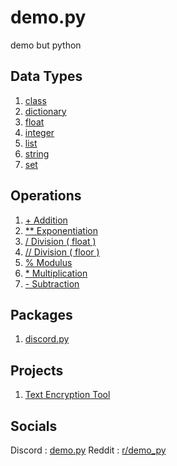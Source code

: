 # demo.py
demo but python

## Data Types
1. [class](<https://github.com/almostDemoPy/demo.py/tree/main/demo.py/data_types/class>)
2. [dictionary](https://github.com/almostDemoPy/demo.py/tree/main/demo.py/data_types/dictionary)
3. [float](https://github.com/almostDemoPy/demo.py/tree/main/demo.py/data_types/float)
4. [integer](https://github.com/almostDemoPy/demo.py/tree/main/demo.py/data_types/integer)
5. [list](https://github.com/almostDemoPy/demo.py/tree/main/demo.py/data_types/list)
6. [string](https://github.com/almostDemoPy/demo.py/tree/main/demo.py/data_types/string)
7. [set](https://github.com/almostDemoPy/demo.py/tree/main/demo.py/data_types/set)

## Operations
1. [+ Addition](<https://github.com/almostDemoPy/demo.py/blob/main/demo.py/operations/addition.py>)
2. [** Exponentiation](<https://github.com/almostDemoPy/demo.py/blob/main/demo.py/operations/exponentiation.py>)
3. [/ Division ( float )](<https://github.com/almostDemoPy/demo.py/blob/main/demo.py/operations/float_division.py>)
4. [// Division ( floor )](<https://github.com/almostDemoPy/demo.py/blob/main/demo.py/operations/floor_division.py>)
5. [% Modulus](<https://github.com/almostDemoPy/demo.py/blob/main/demo.py/operations/modulus.py>)
6. [* Multiplication](<https://github.com/almostDemoPy/demo.py/blob/main/demo.py/operations/multiplication.py>)
7. [- Subtraction](<https://github.com/almostDemoPy/demo.py/blob/main/demo.py/operations/subtraction.py>)

## Packages
1. [discord.py](https://github.com/almostDemoPy/demo.py/tree/main/demo.py/packages/discord.py)

## Projects
1. [Text Encryption Tool](https://github.com/almostDemoPy/demo.py/blob/main/demo.py/projects/text_encryption_tool.py)


## Socials
Discord : [demo.py](https://discord.gg/UQhuWWufgb)
Reddit : [r/demo_py](https://www.reddit.com/r/demo_py/)